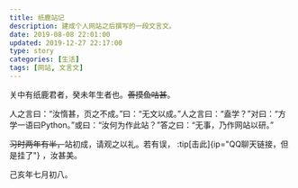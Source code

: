 ```yaml
---
title: 纸鹿站记
description: 建成个人网站之后撰写的一段文言文。
date: 2019-08-08 22:01:00
updated: 2019-12-27 22:17:00
type: story
categories: [生活]
tags: [网站, 文言文]
---
```


关中有纸鹿君者，癸未年生者也。~~善摸鱼咕甚~~。

人之言曰：“汝惰甚，页之不成。”曰：“无文以成。”人之言曰：“盍学？”对曰：“方学一语曰Python。”或曰：“汝何为作此站？”答之曰：“无事，乃作网站以研。”

~~习时两年有半，~~&zwj;站初成，请观之以礼。若有误， :tip[击此]{ip="QQ聊天链接，但是挂了"} ，汝甚美。

己亥年七月初八。
